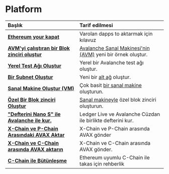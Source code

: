 # Platform

| Başlık | Tarif edilmesi |
| :--- | :--- |
| [**Ethereum your kapat**](launch-your-ethereum-dapp.md) | Varolan dapps to aktarmak için kılavuz |
| [**AVM'yi çalıştıran bir Blok zinciri oluştur**](create-avm-blockchain.md) | [Avalanche Sanal Makinesi'nin \(AVM\)](../../../learn/platform-overview/#exchange-chain-x-chain) yeni bir örnek oluştur. |
| [**Yerel Test Ağı Oluştur**](create-a-local-test-network.md) | Yerel bir Avalanche test ağı oluştur. |
| [**Bir Subnet Oluştur**](create-a-subnet.md) | Yeni bir [alt ağ](../../../learn/platform-overview/#subnets) oluştur. |
| [**Sanal Makine Oluştur \(VM\)**](create-a-virtual-machine-vm.md) | Çok basit [bir sanal makine](../../../learn/platform-overview/#virtual-machines) oluşturun. |
| [**Özel Bir Blok zinciri Oluştur**](create-custom-blockchain.md) | [Sanal makineyle](../../../learn/platform-overview/#virtual-machines) özel blok zinciri oluşturun. |
| [**"Defterini Nano S" ile Avalanche ile kur.**](setup-your-ledger-nano-s-with-avalanche.md) | Ledger Live ve Avalanche Cüzdan ile birlikte defterini kur. |
| [**X-Chain ve P-Chain Arasındaki AVAX Aktar**](transfer-avax-between-x-chain-and-p-chain.md) | X-Chain ve P-Chain arasında AVAX gönder |
| [**X-Chain ve C-Chain arasında AVAX aktarın**](transfer-avax-between-x-chain-and-c-chain.md) | X-Chain ve C-Chain arasında AVAX gönder. |
| [**C-Chain ile Bütünleşme**](integrate-exchange-with-avalanche.md) | Ethereum uyumlu C-Chain ile takas için rehberlik |

